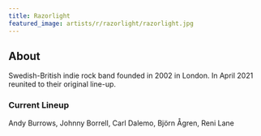 ```yaml
---
title: Razorlight
featured_image: artists/r/razorlight/razorlight.jpg
---
```

## About

Swedish-British indie rock band founded in 2002 in London. In April 2021 reunited to their original line-up. 

### Current Lineup

Andy Burrows, Johnny Borrell, Carl Dalemo, Björn Ågren, Reni Lane

